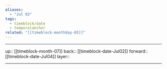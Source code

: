 ```yaml
---
aliases:
  - "Jul 03"
tags:
  - timeblock/date
  - temporalanchor
related: "[[timeblock-monthday-03]]"
---
```




***

up:: [[timeblock-month-07]]
back:: [[timeblock-date-Jul02]]
forward:: [[timeblock-date-Jul04]]
layer:: 

***
